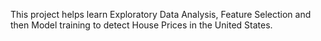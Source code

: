 This project helps learn Exploratory Data Analysis, Feature Selection and then Model training to detect House Prices in the United States.

